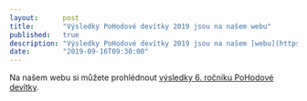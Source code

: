 ```yaml
---
layout:      post
title:       "Výsledky PoHodové devítky 2019 jsou na našem webu"
published:   true
description: "Výsledky PoHodové devítky 2019 jsou na našem [webu](https://pohodovadevitka.cz/vysledky/2019/)"
date:        "2019-09-16T09:30:00"
---
```


Na našem webu si můžete prohlédnout [výsledky 6. ročníku PoHodové devítky](https://pohodovadevitka.cz/vysledky/2019/).
